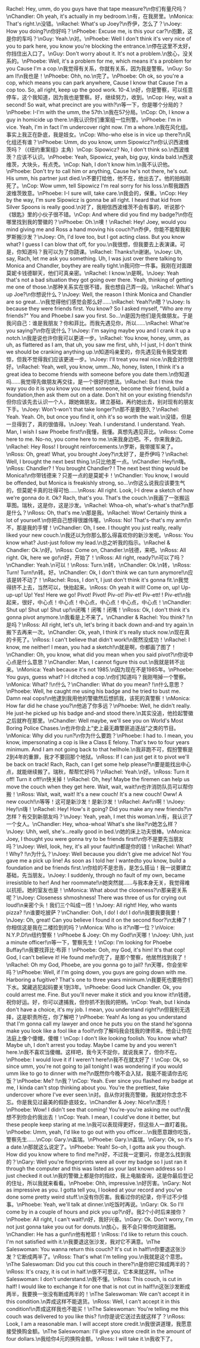 Rachel: Hey, umm, do you guys have that tape measure?\n你们有量尺吗？\nChandler: Oh yeah, it's actually in my bedroom.\n有，在我房里。\nMonica: That's right.\n没错。\nRachel: What's up Joey?\n乔伊，怎么了？\nJoey: How you doing?\n你好吗？\nPhoebe: Excuse me, is this your car?\n抱歉，这是你的车吗？\nGuy: Yeah.\n对。\nPhoebe: Well I don't think it's very nice of you to park here, you know you're blocking the entrance.\n停在这里不太好，你挡住出入口了。\nGuy: Don't worry about it. It's not a problem.\n放心，没关系的。\nPhoebe: Well, it's a problem for me, which means it's a problem for you Cause I'm a cop.\n我觉得有关系，你就有关系，因为我是警察。\nGuy: So am I!\n我也是！\nPhoebe: Ohh, no.\n完了。\nPhoebe: Oh ok, so you're a cop, which means you can park anywhere, Cause I know that Cause I'm a cop too. So, all right, keep up the good work. 10-4.\n好，你是警察，可以任意停车，这个我知道，因为我也是警察。好，继续努力，收到。\nCop: Hey, wait a second! So wait, what precinct are you with?\n等一下，你是哪个分局的？\nPhoebe: I-I'm with the umm, the 57th.\n我在57分局。\nCop: Oh, I know a guy in homicide up there.\n我认识你们重案组一位刑警。\nPhoebe: I'm in vice. Yeah, I'm in fact I'm undercover right now. I'm a whore.\n我在风化组。事实上我正在卧底，我是妓女。\nCop: Who-who else is in vice up there?\n风化组还有谁？\nPhoebe: Umm, do you know, umm Sipowicz?\n你认识西波维茨吗？（《纽约重案组》主角）\nCop: Sipowicz? No, I don't think so.\n西波维茨？应该不认识。\nPhoebe: Yeah, Sipowicz, yeah, big guy, kinda bald.\n西波维茨，大块头，有点秃。\nCop: Nah, I don't know him.\n我不认识他。\nPhoebe: Don't try to call him or anything, Cause he's not there, he's out. His umm, his partner just died.\n不要打给他，他不在，他出去了。他的拍档刚死了。\nCop: Wow umm, tell Sipowicz I'm real sorry for his loss.\n帮我跟西波维茨致意。\nPhoebe: I-I sure will, take care.\n我会的，保重。\nCop: Hey by the way, I'm sure Sipowicz is gonna be all right. I heard that kid from Silver Spoons is really good.\n对了，我相信西波维茨不会有事的，听说那个《银匙》里的小伙子很不错。\nCop: And where did you find my badge?\n你在哪里找到我的警徽的？\nPhoebe: Oh.\n噢！\nRachel: Hey! Joey, would you mind giving me and Ross a hand moving his couch?\n乔伊，你能不能帮我和罗斯搬沙发？\nJoey: Oh, I'd love too, but I got acting class. But you know what? I guess I can blow that off, for you.\n我很想，但我要去上表演课。可是，你知道吗？我可以为了你跷课。\nRachel: Thanks!\n谢谢。\nJoey: Uh, say, Rach, let me ask you something. Uh, I was just over there talking to Monica and Chandler, boythey are really tight.\n我问你一件事。我刚在对面跟莫妮卡钱德聊天，他们可真亲密。\nRachel: I know.\n是啊。\nJoey: Yeah that's not a bad situation they got going over there. Yeah, thinking of getting me one of those.\n那种关系实在很不错，我也想自己弄一段。\nRachel: What's up Joe?\n你想说什么？\nJoey: Well, the reason I think Monica and Chandler are so great...\n我觉得他们感觉会那么好……\nRachel: Yeah?\n嗯？\nJoey: Is because they were friends first. You know? So I asked myself, "Who are my friends?" You and Phoebe.I saw you first. So...\n是因为他们是先做朋友。于是我问自己：谁是我朋友？你和菲比。而我先遇见你，所以……\nRachel: What're you saying?\n你在说什么？\nJoey: I'm saying maybe you and I crank it up a notch.\n我是说也许你我可以更进一步。\nRachel: You know, honey, umm, as uh, as flattered as I am, that uh, you saw me first, uhh, I-I just, I-I don't think we should be cranking anything up.\n知道吗亲爱的，你先遇见我令我受宠若惊，但我不觉得我们应该更进一步。\nJoey: I'll treat you real nice.\n我会对你很好。\nRachel: Yeah, well, you know, umm...No, honey, listen, I think it's a great idea to become friends with someone before you date them.\n你知道吗……我觉得先做朋友再交往，是一个很好的想法。\nRachel: But I think the way you do it is you know you meet someone, become their friend, build a foundation,then ask them out on a date. Don't hit on your existing friends!\n但你应该先去认识一个人，跟她做朋友。建立基础，再约她出去，别对现有的朋友下手。\nJoey: Won't-won't that take longer?\n那不是要很久？\nRachel: Yeah. Yeah. Oh, but once you find it, ohh it's so worth the wait.\n没错，但是一旦得到了，真的很值得。\nJoey: Yeah. I understand. I understand. Yeah. Man, I wish I saw Phoebe first!\n我懂，我懂。真想先遇见菲比。\nRoss: Come here to me. No-no, you come here to me.\n来我身边吧。不，你来我身边。\nRachel: Hey Ross! I brought reinforcements.\n罗斯，我带援军来了。\nRoss: Oh, great! What, you brought Joey?\n太好了，是乔伊吗？\nRachel: Well, I brought the next best thing.\n只比他差一点。\nChandler: Hey!\n嗨。\nRoss: Chandler? ! You brought Chandler? ! The next best thing would be Monica!\n你带钱德来？只差一点的是莫妮卡！\nChandler: You know, I would be offended, but Monica is freakishly strong, so...\n你这么说我应该要生气的，但莫妮卡真的壮得可怕……\nRoss: All right. Look, I-I drew a sketch of how we're gonna do it. Ok? Rach, that's you. That's the couch.\n我画了一张搬运草图。瑞秋，这是你，这是沙发。\nRachel: Whoa-oh, what's-what's that?\n那是什么？\nRoss: Oh, that's me.\n那是我。\nRachel: Wow! Certainly think a lot of yourself.\n你把自己想得很雄伟喔。\nRoss: No! That's-that's my arm!\n不，那是我的手臂！\nChandler: Oh, I see. I thought you just really, really liked your new couch.\n我还以为你那么那么得喜欢你的新沙发呢。\nRoss: You know what? Just-just follow my lead.\n总之听我的指示。\nRachel & Chandler: Ok.\n好。\nRoss: Come on, Chandler.\n钱德，来吧。\nRoss: All right. Ok, here we go!\n好，开始了！\nRoss: All right, ready?\n可以了吗？\nChandler: Yeah.\n可以！\nRoss: Turn.\n转，\nChandler: Ok.\n转，\nRoss: Turn! Turn!\n转。好。\nChandler: Ok, I don't think we can turn anymore!\n应该是转不动了！\nRachel: Ross, I don't, I just don't think it's gonna fit.\n我觉得挤不上去，当然可以，快抬起来。\nRoss: Oh yeah it will! Come on, up! Up-up-up! Up! Yes! Here we go! Pivot! Pivot! Piv-ot! Piv-et! Piv-ett! ! Piv-et!\n抬起来，很好，中心点！中心点！中心点，中心点！中心点，中心点！\nChandler: Shut up! Shut up! Shut up!\n闭嘴！闭嘴！闭嘴！\nRoss: Ok, I don't think it's gonna pivot anymore.\n我看是上不来了。\nChandler & Rachel: You think? !\n是吗？\nRoss: All right, let's uh, let's bring it back down and-and try again.\n搬下去再来一次。\nChandler: Ok, yeah, I think it's really stuck now.\n现在真的卡死了。\nRoss: I can't believe that didn't work!\n居然没成功！\nRachel: I know, me neither! I mean, you had a sketch!\n就是啊，你都画了图了！\nChandler: Oh, you know, what did you mean when you said pivot?\n你说中心点是什么意思？\nChandler: Man, I cannot figure this out.\n我就是转不出来。\nMonica: Yeah because it's not 1985.\n因为现在不是1985年。\nPhoebe: You guys, guess what? I-I ditched a cop.\n你们知道吗？我刚甩掉一个警察。\nMonica: What? !\n什么？\nChandler: What do you mean? !\n什么意思？\nPhoebe: Well, he caught me using his badge and he tried to bust me. Damn real cops!\n他逮到我用他的警徽然后想抓我，该死的真警察！\nMonica: How far did he chase you?\n他追了你多远？\nPhoebe: Well, he didn't really. He just-he picked up his badge and-and stood there.\n其实没追，他捡起警徽之后就杵在那里。\nChandler: Well maybe, we'll see you on World's Most Boring Police Chases.\n也许你会上“史上最无趣警匪追逐战”之类的节目。\nMonica: Why did you run?\n你为什么要跑？\nPhoebe: I had to. I mean, you know, impersonating a cop is like a Class E felony. That's two to four years minimum. And I am not going back to that hellhole.\n我非跑不可，假扮警察是2到4年的重罪，我才不要回那个地狱。\nRoss: If I can just get it to pivot we'll be back on track! Rach, Rach, can I get some help please?\n要是能找出中心点，就能继续搬了。瑞秋，帮帮忙好吗？\nRachel: Yeah.\n好。\nRoss: Turn it off! Turn it off!\n快关掉！\nRachel: Oh, hey! Maybe the firemen can help us move the couch when they get here. Wait, wait, wait!\n也许消防队员可以帮你搬！\nRoss: Wait, wait, wait! It's a new couch! It's a new couch! Oww! A new couch!\n等等！这可是新沙发！是新沙发！\nRachel: Aw!\n啊！\nJoey: Hey!\n嗨！\nRachel: Hey! How's it going? Did you make any new friends?\n怎样？有交到新朋友吗？\nJoey: Yeah, yeah, I met this woman.\n有，我认识了一个女人。\nChandler: Hey, whoa-whoa! What's she like?\n她怎么样？\nJoey: Uhh, well, she's...really good in bed.\n她的床上功夫很棒。\nMonica: Joey, I thought you were gonna try to be friends first!\n你不是要先当朋友吗？\nJoey: Well, look, hey, it's all your fault!\n都是你的错！\nRachel: What? ! Why? !\n为什么？\nJoey: Well because you didn't give me advice! No! You gave me a pick up line! As soon as I told her I wantedto you know, build a foundation and be friends first.\n你给的不是忠告，是怎么搭讪！我一说要建立基础，先当朋友。\nJoey: I suddenly, through no fault of my own, became irresistible to her! And her roommate!\n她突然就……与我本身无关，我觉得难以抗拒。她的室友也是！\nMonica: What about the closeness?\n那亲密关系呢？\nJoey: Closeness shmoshness! There was three of us for crying out loud!\n亲密个头！我们三个叫成一团！\nJoey: All right! Hey, who wants pizza? !\n谁要吃披萨？\nChandler: Ooh, I do! I do! I do!\n我要我要我要！\nJoey: Oh, great! Can you believe I found it on the second floor?\n太棒了！你相信这是我在二楼捡到的吗？\nMonica: Who is it?\n哪一位？\nVoice: N.Y.P.D!\n纽约警察！\nPhoebe & Joey: Oh my God!\n天哪！\nJoey: Uhh, just a minute officer!\n等一下，警察先生！\nCop: I'm looking for Phoebe Buffay!\n我要找菲比·布菲！\nPhoebe: Ooh, my God, it's him! It's that cop! God, I can't believe it! He found me!\n完了，是那个警察，他居然找到我了！\nRachel: Oh my God, Phoebe, are you gonna go to jail? !\n天哪，你会坐牢吗？\nPhoebe: Well, if I'm going down, you guys are going down with me. Harboring a fugitive? That's one to three years minimum.\n我要死也要拖你们下水。窝藏逃犯起码要关1到3年。\nPhoebe: Good luck Chandler. Ok, you could arrest me. Fine. But you'll never make it stick and you know it!\n钱德，祝你好运。好，你可以逮捕我，但你抓不到我的把柄。\nCop: Yeah, but I kinda don't have a choice, it's my job. I mean, you understand right?\n但我别无选择，这是职责所在，你了解吧？\nPhoebe: Yeah! As long as you understand that I'm gonna call my lawyer and once he puts you on the stand he'sgonna make you look like a fool like a fool!\n你了解吗我会找我的律师来。他会让你在法庭上像个傻帽，傻帽！\nCop: I don't like looking foolish. You know what? Maybe uh, I don't arrest you today. Maybe I came by and you weren't here.\n我不喜欢当傻帽。这样吧，我今天不捉你，就说我来了，但你不在。\nPhoebe: I would love it if I weren't here!\n我不在就太好了！\nCop: Ok, so since umm, you're not going to jail tonight I was wondering if you would umm like to go to dinner with me?\n既然你今晚不会入狱，我能不能请你去吃饭？\nPhoebe: Me? !\n我？\nCop: Yeah. Ever since you flashed my badge at me, I kinda can't stop thinking about you. You're the prettiest, fake undercover whore I've ever seen.\n对。自从你对我亮警徽，我就对你念念不忘。你是我见过最美的假卧底妓女。\nChandler & Joey: Nice!\n漂亮！\nPhoebe: Wow! I didn't see that coming! You're-you're asking me out!\n我想不到你会约我出去！\nCop: Yeah. I mean, I could've done it better, but these people keep staring at me.\n我可以表现得更好，但这些人一直盯着我。\nPhoebe: Umm, yeah, I'd like to go out with you officer...\n我愿意跟你吃饭，警察先生……\nCop: Gary.\n盖瑞。\nPhoebe: Gary.\n盖瑞。\nGary: Ok, so it's a date.\n那就这么说定了。\nPhoebe: Yeah! So-oh, I gotta ask you though. How did you know where to find me?\n好，不过我一定要问，你是怎么找到我的？\nGary: Well you're fingerprints were all over my badge so I just ran it through the computer and this was listed as your last known address so I just checked it out.\n我的警徽上都是你的指纹，我上电脑查询，这是你最后登记的住址，所以我就来看看。\nPhoebe: Ohh, impressive.\n好厉害。\nGary: Not as impressive as you. I gotta tell you, I looked at your record and you've done some pretty weird stuff.\n没有你厉害。我看过你的纪录，你干过不少怪事。\nPhoebe: Yeah, we'll talk at dinner.\n吃饭时再说。\nGary: Ok. So I'll come by in a couple of hours and pick you up?\n好。我2个小时后来接你？\nPhoebe: All right, I can't wait!\n好，我好兴奋。\nGary: Ok. Don't worry, I'm not just gonna take you out for donuts.\n放心，我不会只带你吃甜甜圈。\nChandler: He has a gun!\n他有枪耶！\nRoss: I'd like to return this couch. I'm not satisfied with it.\n我要退这张沙发，我对它不满意。\nThe Saleswoman: You wanna return this couch? It's cut in half!\n你要退这张沙发？它断成两半了。\nRoss: That's what I'm telling you.\n我就是这个意思。\nThe Saleswoman: Did you cut this couch in there?\n是你把它摔成两半的？\nRoss: It's crazy, it is cut in half.\n很不可思议，它本来就这样。\nThe Saleswoman: I don't understand.\n我不懂。\nRoss: This couch, is cut in half! I would like to exchange it for one that is not cut in half!\n这张沙发断成两半，我要换一张没有断成两半的！\nThe Saleswoman: We can't accept it in this condition.\n弄成这样不能退货。\nRoss: Well, I can't accept it in this condition!\n弄成这样我也不能买！\nThe Saleswoman: You're telling me this couch was delivered to you like this? !\n你是说它送过去就这样了？\nRoss: Look, I am a reasonable man. I will accept store credit.\n我很讲道理，我愿意接受换购金额。\nThe Saleswoman: I'll give you store credit in the amount of four dollars.\n我给你4元的换购金额。\nRoss: I will take it.\n我收下了。
        